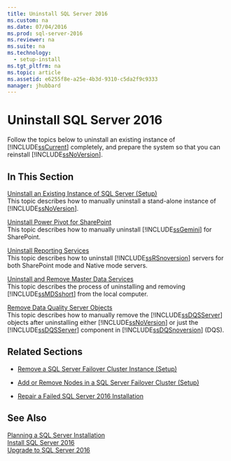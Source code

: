 ```yaml
---
title: Uninstall SQL Server 2016
ms.custom: na
ms.date: 07/04/2016
ms.prod: sql-server-2016
ms.reviewer: na
ms.suite: na
ms.technology: 
  - setup-install
ms.tgt_pltfrm: na
ms.topic: article
ms.assetid: e6255f8e-a25e-4b3d-9310-c5da2f9c9333
manager: jhubbard
---
```

# Uninstall SQL Server 2016
Follow the topics below to uninstall an existing instance of [!INCLUDE[ssCurrent](../../Topics/TopicNameContainA/includes/ssCurrent_md.md)] completely, and prepare the system so that you can reinstall [!INCLUDE[ssNoVersion](../../Topics/TopicNameContainA/includes/ssNoVersion_md.md)].  
  
## In This Section  
 [Uninstall an Existing Instance of SQL Server (Setup)](../../Topics/TopicNameNotContainA/Uninstall-an-Existing-Instance-of-SQL-Server--Setup-.md)  
 This topic describes how to manually uninstall a stand-alone instance of [!INCLUDE[ssNoVersion](../../Topics/TopicNameContainA/includes/ssNoVersion_md.md)].  
  
 [Uninstall Power Pivot for SharePoint](../../Topics/TopicNameNotContainA/Uninstall-Power-Pivot-for-SharePoint.md)  
 This topic describes how to manually uninstall [!INCLUDE[ssGemini](../../Topics/TopicNameContainA/includes/ssGemini_md.md)] for SharePoint.  
  
 [Uninstall Reporting Services](../../Topics/TopicNameNotContainA/Uninstall-Reporting-Services.md)  
 This topic describes how to uninstall [!INCLUDE[ssRSnoversion](../../Topics/TopicNameContainA/includes/ssRSnoversion_md.md)] servers for both SharePoint mode and Native mode servers.  
  
 [Uninstall and Remove Master Data Services](../../Topics/TopicNameNotContainA/Uninstall-and-Remove-Master-Data-Services.md)  
 This topic describes the process of uninstalling and removing [!INCLUDE[ssMDSshort](../../Topics/TopicNameContainA/includes/ssMDSshort_md.md)] from the local computer.  
  
 [Remove Data Quality Server Objects](../../Topics/TopicNameNotContainA/Remove-Data-Quality-Server-Objects.md)  
 This topic describes how to manually remove the [!INCLUDE[ssDQSServer](../../Topics/TopicNameContainA/includes/ssDQSServer_md.md)] objects after uninstalling either [!INCLUDE[ssNoVersion](../../Topics/TopicNameContainA/includes/ssNoVersion_md.md)] or just the [!INCLUDE[ssDQSServer](../../Topics/TopicNameContainA/includes/ssDQSServer_md.md)] component in [!INCLUDE[ssDQSnoversion](../../Topics/TopicNameContainA/includes/ssDQSnoversion_md.md)] (DQS).  
  
## Related Sections  
  
-   [Remove a SQL Server Failover Cluster Instance (Setup)](../../Topics/TopicNameContainA/Remove-a-SQL-Server-Failover-Cluster-Instance--Setup-.md)  
  
-   [Add or Remove Nodes in a SQL Server Failover Cluster (Setup)](../../Topics/TopicNameContainA/Add-or-Remove-Nodes-in-a-SQL-Server-Failover-Cluster--Setup-.md)  
  
-   [Repair a Failed SQL Server 2016 Installation](../../Topics/TopicNameContainA/Repair-a-Failed-SQL-Server-2016-Installation.md)  
  
## See Also  
 [Planning a SQL Server Installation](../../Topics/TopicNameContainA/Planning-a-SQL-Server-Installation.md)   
 [Install SQL Server 2016](../../Topics/TopicNameNotContainA/Install-SQL-Server-2016.md)   
 [Upgrade to SQL Server 2016](../../Topics/TopicNameNotContainA/Upgrade-to-SQL-Server-2016.md)